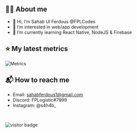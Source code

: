 ## 🙋‍♂️ About me
- 👋 Hi, I’m Sahab Ul Ferdous @FPLCodes
- 👀 I’m interested in web/app development
- 📖 I’m currently learning React Native, NodeJS & Firebase

## ⭐ My latest metrics
![Metrics](https://metrics.lecoq.io/FPLCodes?template=classic&languages=1&lines=1&achievements=1&isocalendar=1&isocalendar.duration=half-year&languages.limit=8&languages.threshold=0%25&languages.colors=github&languages.sections=most-used&languages.indepth=false&languages.analysis.timeout=15&languages.categories=markup%2C%20programming&languages.recent.categories=markup%2C%20programming&languages.recent.load=300&languages.recent.days=14&achievements.threshold=C&achievements.secrets=true&achievements.display=compact&achievements.limit=0&config.timezone=Asia%2FKuala_Lumpur)

## 📬 How to reach me
- Email: sahabferdous1@gmail.com
- Discord: FPLogistic#7999
- Instagram: @s4h4b_
<br />

![visitor badge](https://visitor-badge-reloaded.herokuapp.com/badge?page_id=FPLCodes&lcolor=3f52ad&color=4280f1)

<!---
FPLCodes/FPLCodes is a ✨ special ✨ repository because its `README.md` (this file) appears on your GitHub profile.
You can click the Preview link to take a look at your changes.
--->
